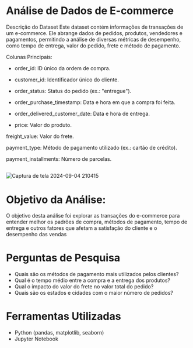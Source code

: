 # Análise de Dados de E-commerce
Descrição do Dataset
Este dataset contém informações de transações de um e-commerce. Ele abrange dados de pedidos, produtos, vendedores e pagamentos, permitindo a análise de diversas métricas de desempenho, como tempo de entrega, valor do pedido, frete e método de pagamento.

Colunas Principais:
* order_id: ID único da ordem de compra.

* customer_id: Identificador único do cliente.

* order_status: Status do pedido (ex.: "entregue").

* order_purchase_timestamp: Data e hora em que a compra foi feita.

* order_delivered_customer_date: Data e hora de entrega.

* price: Valor do produto.

freight_value: Valor do frete.

payment_type: Método de pagamento utilizado (ex.: cartão de crédito).

payment_installments: Número de parcelas.

##
![Captura de tela 2024-09-04 210415](https://github.com/user-attachments/assets/7a04d8bd-5218-4742-8580-4051e48ed74c)

##

# Objetivo da Análise:

O objetivo desta análise foi explorar as transações do e-commerce para entender melhor os padrões de compra, métodos de pagamento, tempo de entrega e outros fatores que afetam a satisfação do cliente e o desempenho das vendas
##
# Perguntas de Pesquisa
* Quais são os métodos de pagamento mais utilizados pelos clientes?
* Qual é o tempo médio entre a compra e a entrega dos produtos?
* Qual o impacto do valor do frete no valor total do pedido?
* Quais são os estados e cidades com o maior número de pedidos?

 # Ferramentas Utilizadas
* Python (pandas, matplotlib, seaborn)
* Jupyter Notebook












